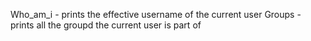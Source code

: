 Who_am_i - prints the effective username of the current user
Groups - prints all the groupd the current user is part of
